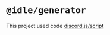 # `@idle/generator`

This project used code [discord.js/script](https://github.com/discordjs/discord.js/blob/main/packages/scripts/src/createPackage.ts)
